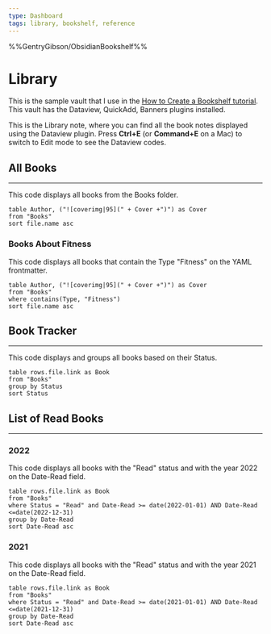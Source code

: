```yaml
---
type: Dashboard
tags: library, bookshelf, reference
---
```


%%GentryGibson/ObsidianBookshelf%%

# Library

This is the sample vault that I use in the [How to Create a Bookshelf tutorial](https://thebuccaneersbounty.wordpress.com/2021/08/21/tutorial-how-to-create-a-bookshelf-in-obsidian/). This vault has the Dataview, QuickAdd, Banners plugins installed.

This is the Library note, where you can find all the book notes displayed using the Dataview plugin. Press **Ctrl+E** (or **Command+E** on a Mac) to switch to Edit mode to see the Dataview codes.

## All Books

---

This code displays all books from the Books folder.

```dataview
table Author, ("![coverimg|95](" + Cover +")") as Cover
from "Books"
sort file.name asc
```

### Books About Fitness

This code displays all books that contain the Type "Fitness" on the YAML frontmatter.

```dataview
table Author, ("![coverimg|95](" + Cover +")") as Cover
from "Books"
where contains(Type, "Fitness")
sort file.name asc
```

## Book Tracker

---

This code displays and groups all books based on their Status.

```dataview
table rows.file.link as Book
from "Books"
group by Status
sort Status
```

## List of Read Books

---

### 2022

This code displays all books with the "Read" status and with the year 2022 on the Date-Read field.

```dataview
table rows.file.link as Book
from "Books"
where Status = "Read" and Date-Read >= date(2022-01-01) AND Date-Read <=date(2022-12-31)
group by Date-Read
sort Date-Read asc
```

### 2021

This code displays all books with the "Read" status and with the year 2021 on the Date-Read field.

```dataview
table rows.file.link as Book
from "Books"
where Status = "Read" and Date-Read >= date(2021-01-01) AND Date-Read <=date(2021-12-31)
group by Date-Read
sort Date-Read asc
```
